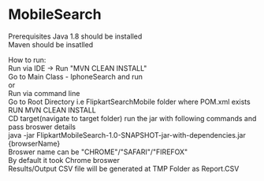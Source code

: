 # MobileSearch
Prerequisites
Java 1.8 should be installed<br>
Maven should be insatlled

How to run:<br>
Run via IDE -> Run "MVN CLEAN INSTALL"<br>
Go to Main Class - IphoneSearch and run<br>
or<br>
Run via command line<br>
Go to Root Directory i.e FlipkartSearchMobile folder where POM.xml exists<br>
RUN MVN CLEAN INSTALL<br>
CD target(navigate to target folder) run the jar with following commands and pass broswer details<br>
java -jar FlipkartMobileSearch-1.0-SNAPSHOT-jar-with-dependencies.jar {browserName} <br>
Broswer name can be "CHROME"/"SAFARI"/"FIREFOX"<br>
By default it took Chrome broswer<br>
Results/Output CSV file will be generated at TMP Folder as Report.CSV
